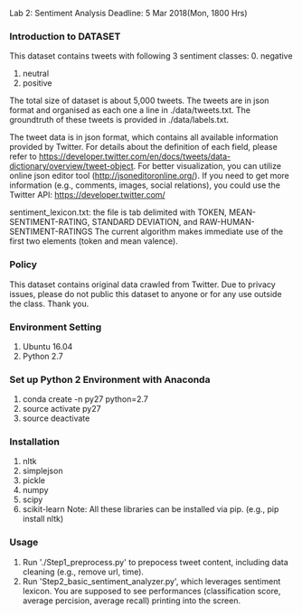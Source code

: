 Lab 2: Sentiment Analysis
Deadline: 5 Mar 2018(Mon, 1800 Hrs)

### Introduction to DATASET
This dataset contains tweets with following 3 sentiment classes: 
0. negative
1. neutral
2. positive

The total size of dataset is about 5,000 tweets. The tweets are in json format and organised as each one a line in ./data/tweets.txt. The groundtruth of these tweets is provided in ./data/labels.txt.

The tweet data is in json format, which contains all available information provided by Twitter.
For details about the definition of each field, please refer to https://developer.twitter.com/en/docs/tweets/data-dictionary/overview/tweet-object.
For better visualization, you can utilize online json editor tool (http://jsoneditoronline.org/).
If you need to get more information (e.g., comments, images, social relations), you could use the Twitter API: https://developer.twitter.com/

sentiment_lexicon.txt: the file is tab delimited with TOKEN, MEAN-SENTIMENT-RATING, STANDARD DEVIATION, and RAW-HUMAN-SENTIMENT-RATINGS
The current algorithm makes immediate use of the first two elements (token and mean valence).


### Policy
This dataset contains original data crawled from Twitter. 
Due to privacy issues, please do not public this dataset to anyone or for any use outside the class. Thank you.


### Environment Setting
1. Ubuntu 16.04
2. Python 2.7

### Set up Python 2 Environment with Anaconda
1. conda create -n py27 python=2.7
2. source activate py27
3. source deactivate

### Installation 
1. nltk 
2. simplejson
3. pickle
4. numpy
5. scipy
6. scikit-learn
Note: All these libraries can be installed via pip. (e.g., pip install nltk)  



### Usage 
1. Run './Step1_preprocess.py' to prepocess tweet content, including data cleaning (e.g., remove url, time). 
2. Run 'Step2_basic_sentiment_analyzer.py', which leverages sentiment lexicon. You are supposed to see performances (classification score, average percision, average recall) printing into the screen.